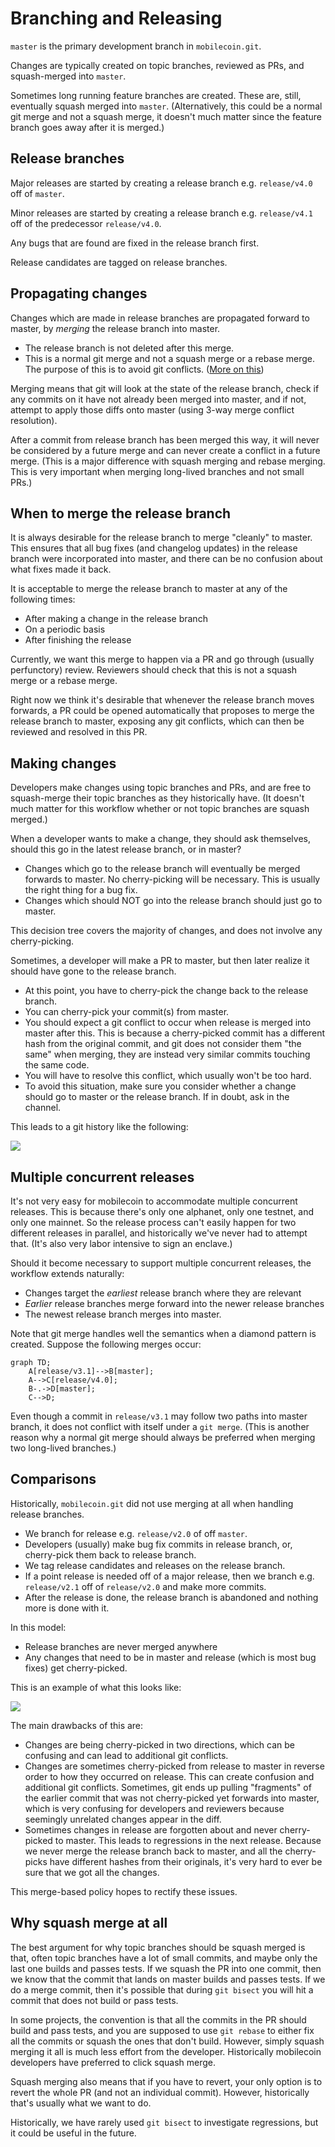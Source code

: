 Branching and Releasing
=======================

`master` is the primary development branch in `mobilecoin.git`.

Changes are typically created on topic branches, reviewed as PRs, and squash-merged into `master`.

Sometimes long running feature branches are created. These are, still, eventually
squash merged into `master`. (Alternatively, this could be a normal git merge
and not a squash merge, it doesn't much matter since the feature branch goes away
after it is merged.)

Release branches
----------------

Major releases are started by creating a release branch e.g. `release/v4.0` off
of `master`.

Minor releases are started by creating a release branch e.g. `release/v4.1` off of
the predecessor `release/v4.0`.

Any bugs that are found are fixed in the release branch first.

Release candidates are tagged on release branches.

Propagating changes
-------------------

Changes which are made in release branches are propagated forward to master,
by *merging* the release branch into master.

* The release branch is not deleted after this merge.
* This is a normal git merge and not a squash merge or a rebase merge.
  The purpose of this is to avoid git conflicts. ([More on this](https://docs.github.com/en/pull-requests/collaborating-with-pull-requests/incorporating-changes-from-a-pull-request/about-pull-request-merges#squashing-and-merging-a-long-running-branch))

Merging means that git will look at the state of the release branch, check if
any commits on it have not already been merged into master, and if not, attempt
to apply those diffs onto master (using 3-way merge conflict resolution).

After a commit from release branch has been merged this way, it will never be
considered by a future merge and can never create a conflict in a future merge.
(This is a major difference with squash merging and rebase merging. This is very
important when merging long-lived branches and not small PRs.)

When to merge the release branch
--------------------------------

It is always desirable for the release branch to merge "cleanly" to master.
This ensures that all bug fixes (and changelog updates) in the release branch
were incorporated into master, and there can be no confusion about what fixes
made it back.

It is acceptable to merge the release branch to master at any of the following times:

* After making a change in the release branch
* On a periodic basis
* After finishing the release

Currently, we want this merge to happen via a PR and go through (usually perfunctory)
review. Reviewers should check that this is not a squash merge or a rebase merge.

Right now we think it's desirable that whenever the release branch moves forwards,
a PR could be opened automatically that proposes to merge the release branch to master,
exposing any git conflicts, which can then be reviewed and resolved in this PR.

Making changes
--------------

Developers make changes using topic branches and PRs, and are free to
squash-merge their topic branches as they historically have. (It doesn't much
matter for this workflow whether or not topic branches are squash merged.)

When a developer wants to make a change, they should ask themselves, should this
go in the latest release branch, or in master?

* Changes which go to the release branch will eventually be merged forwards to
  master. No cherry-picking will be necessary. This is usually the right thing
  for a bug fix.
* Changes which should NOT go into the release branch should just go to master.

This decision tree covers the majority of changes, and does not involve any
cherry-picking.

Sometimes, a developer will make a PR to master, but then later realize it
should have gone to the release branch.

* At this point, you have to cherry-pick the change back to the release branch.
* You can cherry-pick your commit(s) from master.
* You should expect a git conflict to occur when release is merged into master
  after this. This is because a cherry-picked commit has a different hash from
  the original commit, and git does not consider them "the same" when merging,
  they are instead very similar commits touching the same code.
* You will have to resolve this conflict, which usually won't be too hard.
* To avoid this situation, make sure you consider whether a change should go
  to master or the release branch. If in doubt, ask in the channel.

This leads to a git history like the following:

[![](https://mermaid.ink/img/pako:eNqtU8FuwjAM_ZXIZ7aBaJbR86addto1F5OYNippq5CiIcS_L5QxlS2FViKnOO8lfn6O96AqTZACCysz_t1hncuStUtV1hofj5YOS5UzR2vCDT1tk0saMzqVgAlfSIghy2fx8g_xmAVomzxOO1BOqqgazyyaMi7FksuoV8mg6JzkejlqNu0pRwsxv6F5oMqbSn5Nmt0n4Yge81jpxPk8bspKiGRUI7uXvxYdq_-Uwvvd6kLO7R5qo4rIg4M-wxUzBym46Bcf-alPEUwgZA4sHUZ0f8Qk-JwsSUjDVqMrjq8eAg8bX33uSgWpdw1NoKk1eno1mDm0kK5wvQmnpI2v3Mdp5tvRPzPfWuSHePgGwSE-5w?type=png)](https://mermaid.live/edit#pako:eNqtU8FuwjAM_ZXIZ7aBaJbR86addto1F5OYNippq5CiIcS_L5QxlS2FViKnOO8lfn6O96AqTZACCysz_t1hncuStUtV1hofj5YOS5UzR2vCDT1tk0saMzqVgAlfSIghy2fx8g_xmAVomzxOO1BOqqgazyyaMi7FksuoV8mg6JzkejlqNu0pRwsxv6F5oMqbSn5Nmt0n4Yge81jpxPk8bspKiGRUI7uXvxYdq_-Uwvvd6kLO7R5qo4rIg4M-wxUzBym46Bcf-alPEUwgZA4sHUZ0f8Qk-JwsSUjDVqMrjq8eAg8bX33uSgWpdw1NoKk1eno1mDm0kK5wvQmnpI2v3Mdp5tvRPzPfWuSHePgGwSE-5w)

Multiple concurrent releases
----------------------------

It's not very easy for mobilecoin to accommodate multiple concurrent releases.
This is because there's only one alphanet, only one testnet, and only one mainnet.
So the release process can't easily happen for two different releases in parallel,
and historically we've never had to attempt that. (It's also very labor intensive
to sign an enclave.)

Should it become necessary to support multiple concurrent releases,
the workflow extends naturally:

* Changes target the *earliest* release branch where they are relevant
* *Earlier* release branches merge forward into the newer release branches
* The newest release branch merges into master.

Note that git merge handles well the semantics when a diamond pattern is created.
Suppose the following merges occur:

```mermaid
graph TD;
    A[release/v3.1]-->B[master];
    A-->C[release/v4.0];
    B-.->D[master];
    C-->D;
```

Even though a commit in `release/v3.1` may follow two paths into master branch,
it does not conflict with itself under a `git merge`. (This is another reason
why a normal git merge should always be preferred when merging two long-lived branches.)

Comparisons
-----------

Historically, `mobilecoin.git` did not use merging at all when handling release branches.

* We branch for release e.g. `release/v2.0` of off `master`.
* Developers (usually) make bug fix commits in release branch, or,
  cherry-pick them back to release branch.
* We tag release candidates and releases on the release branch.
* If a point release is needed off of a major release, then we branch e.g.
  `release/v2.1` off of `release/v2.0` and make more commits.
* After the release is done, the release branch is abandoned and nothing more is done with it.

In this model:

* Release branches are never merged anywhere
* Any changes that need to be in master and release (which is most bug fixes)
  get cherry-picked.

This is an example of what this looks like:

[![](https://mermaid.ink/img/pako:eNqdVMtugzAQ_BW05_QRCHXh3KqnnnrlsrEXsIIBOSZqFOXf65C0CtSmoT5hZmY9s34cgDeCIIXAjkKaN41tmdVBP3ijlDTu2VpjzctAU0W4pYddOKQFUqQZ4CpOMnAh6yf2_AsxWFhoF94vr6CS-KbpTKBQ1h5jJWm9v2sl3_iX9ZJdTrzSs5Xp0Hz56AktGIv-Sja2N9LMNPTT0XDuuq4U_zkXkasRFMeRu0U5Y6t5m38l_kySgXaYyFPa4XSsHNa95YRMtnaUfsLIYBOjudfiMoMFKNKWJ-w1P5zQDExJijJI7aegHLvKnEofLRU703zsaw6p0R0toGsFGnqRWGhUkOZYbe1fEtI0-v38dPQvyDfztUcuxOMXurlSCQ?type=png)](https://mermaid.live/edit#pako:eNqdVMtugzAQ_BW05_QRCHXh3KqnnnrlsrEXsIIBOSZqFOXf65C0CtSmoT5hZmY9s34cgDeCIIXAjkKaN41tmdVBP3ijlDTu2VpjzctAU0W4pYddOKQFUqQZ4CpOMnAh6yf2_AsxWFhoF94vr6CS-KbpTKBQ1h5jJWm9v2sl3_iX9ZJdTrzSs5Xp0Hz56AktGIv-Sja2N9LMNPTT0XDuuq4U_zkXkasRFMeRu0U5Y6t5m38l_kySgXaYyFPa4XSsHNa95YRMtnaUfsLIYBOjudfiMoMFKNKWJ-w1P5zQDExJijJI7aegHLvKnEofLRU703zsaw6p0R0toGsFGnqRWGhUkOZYbe1fEtI0-v38dPQvyDfztUcuxOMXurlSCQ)

The main drawbacks of this are:

* Changes are being cherry-picked in two directions, which can be confusing and
  can lead to additional git conflicts.
* Changes are sometimes cherry-picked from release to master in reverse order
  to how they occurred on release. This can create confusion and additional git conflicts.
  Sometimes, git ends up pulling "fragments" of the earlier commit that was not cherry-picked
  yet forwards into master, which is very confusing for developers and reviewers because
  seemingly unrelated changes appear in the diff.
* Sometimes changes in release are forgotten about and never cherry-picked to master.
  This leads to regressions in the next release. Because we never merge the release
  branch back to master, and all the cherry-picks have different hashes from their
  originals, it's very hard to ever be sure that we got all the changes.

This merge-based policy hopes to rectify these issues.

Why squash merge at all
-----------------------

The best argument for why topic branches should be squash merged is that,
often topic branches have a lot of small commits, and maybe only the last one
builds and passes tests. If we squash the PR into one commit, then we know that
the commit that lands on master builds and passes tests. If we do a merge commit,
then it's possible that during `git bisect` you will hit a commit that does not
build or pass tests.

In some projects, the convention is that all the commits in the PR should build
and pass tests, and you are supposed to use `git rebase` to either fix all the
commits or squash the ones that don't build. However, simply squash merging it all
is much less effort from the developer. Historically mobilecoin developers have
preferred to click squash merge.

Squash merging also means that if you have to revert, your only option is to
revert the whole PR (and not an individual commit). However, historically that's
usually what we want to do.

Historically, we have rarely used `git bisect` to investigate regressions, but it
could be useful in the future.
